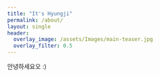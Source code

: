```yaml
---  
title: "It's Hyungji"
permalink: /about/
layout: single
header:
  overlay_image: /assets/Images/main-teaser.jpg
  overlay_filter: 0.5
---
```

안녕하세요오 :)